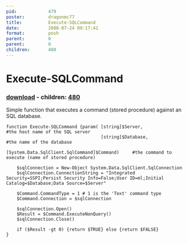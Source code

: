 ```yaml
---
pid:            479
poster:         dragonmc77
title:          Execute-SQLCommand
date:           2008-07-24 09:17:41
format:         posh
parent:         0
parent:         0
children:       480
---
```


# Execute-SQLCommand

### [download](479.ps1) - children: [480](480.md)

Simple function that executes a command (stored procedure) against an SQL database.

```posh
function Execute-SQLCommand {param(	[string]$Server,								#the host name of the SQL server
									[string]$Database,								#the name of the database
									[System.Data.SqlClient.SqlCommand]$Command)		#the command to execute (name of stored procedure)

	$sqlConnection = New-Object System.Data.SqlClient.SqlConnection
	$sqlConnection.ConnectionString = "Integrated Security=SSPI;Persist Security Info=False;User ID=ml;Initial Catalog=$Database;Data Source=$Server"
	
	$Command.CommandType = 1 # 1 is the 'Text' command type
	$Command.Connection = $sqlConnection
	
	$sqlConnection.Open()
	$Result = $Command.ExecuteNonQuery()
	$sqlConnection.Close()
	
	if ($Result -gt 0) {return $TRUE} else {return $FALSE}
}
```
